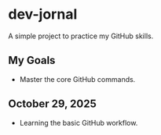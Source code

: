 # dev-jornal
A simple project to practice my GitHub skills.

## My Goals
* Master the core GitHub commands.

## October 29, 2025

* Learning the basic GitHub workflow.